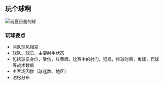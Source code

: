 ## 玩个球啊

![玩夏日酱的球](http://xm.fjsen.com/images/attachement/jpg/site2/20160408/a41f728c34691871895059.jpg)


### 玩球要点
- 两队球风相克
- 球队、球员、主要射手状态
- 包括球员身价，受伤，红黄牌，比赛中的射门，犯规，控球时间，角球，罚球等战术数据
- 主客场因数（球迷数、地区）
- 泊松分布
